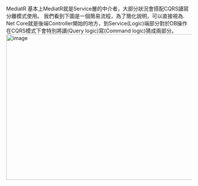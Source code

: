 MediatR
基本上MediatR就是Service層的中介者，大部分狀況會搭配CQRS讀寫分離模式使用。
我們看到下圖是一個簡易流程，為了簡化說明，可以直接視為. Net Core就是後端Controller開始的地方，到Service(Logic)端部分對於DB操作在CQRS模式下會特別將讀(Query logic)寫(Command logic)猜成兩部分。
<img width="582" height="396" alt="image" src="https://github.com/user-attachments/assets/b7d852eb-ef1f-407d-91d1-78a94d05a731" />
